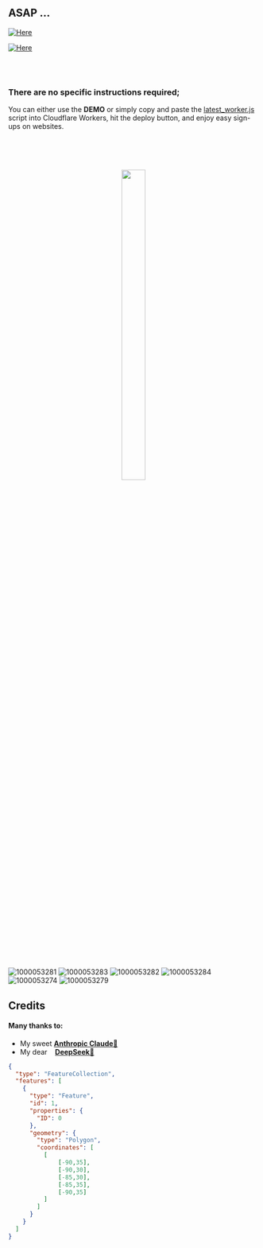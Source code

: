 ## ASAP ...

[![Here](https://img.shields.io/badge/DEMO_FOR_LATEST_REAL_ADDRESS_GENERATOR-blue?logo=opencollective)](https://real-address1.victoriacross.ir/)  


[![Here](https://img.shields.io/badge/DEMO_FOR_PREVIOUS_REAL_ADDRESS_GENERATOR-blue?logo=opencollective)](https://real-address2.victoriacross.ir/)  

<br><br>  

### There are no specific instructions required;
You can either use the **DEMO** or simply copy and paste the [latest_worker.js](./latest_worker.js) script into Cloudflare Workers, hit the deploy button, and enjoy easy sign-ups on websites.  

<br><br>  

<p align="center">
     <br>
     <img src="https://img.icons8.com/ios-filled/250/logan-paul-maverick.png" style="width: 40%; max-width: 120px;">
   </p> <br>

![1000053281](https://github.com/user-attachments/assets/a58c6216-82fd-4f35-bae1-9ca326be02cb)
![1000053283](https://github.com/user-attachments/assets/2af27c4b-a98b-4991-92ba-9847ba34a0d6)
![1000053282](https://github.com/user-attachments/assets/ba61d168-0954-4e5c-9cd5-845ab2b41f1d)
![1000053284](https://github.com/user-attachments/assets/65679dfd-677b-4de0-8f32-94f78e3a8b00)
![1000053274](https://github.com/user-attachments/assets/abc45499-0cd1-499a-8041-f6b972bf6483)
![1000053279](https://github.com/user-attachments/assets/3e2411f8-5386-408c-a435-30d421634c96)  


## Credits
#### Many thanks to:
- My sweet **[Anthropic Claude🪽]**  
- My dear ‌‌ ‌ ‌ **[DeepSeek🪽]**

```geojson
{
  "type": "FeatureCollection",
  "features": [
    {
      "type": "Feature",
      "id": 1,
      "properties": {
        "ID": 0
      },
      "geometry": {
        "type": "Polygon",
        "coordinates": [
          [
              [-90,35],
              [-90,30],
              [-85,30],
              [-85,35],
              [-90,35]
          ]
        ]
      }
    }
  ]
}
```

[DeepSeek🪽]: <https://play.google.com/store/apps/details?id=com.deepseek.chat>  

[Anthropic Claude🪽]: <https://play.google.com/store/apps/details?id=com.anthropic.claude>

